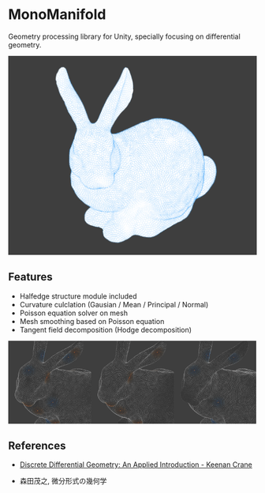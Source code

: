 # MonoManifold
Geometry processing library for Unity, specially focusing on differential geometry.

 <img src="Documents/bunny.png"/>

## Features
- Halfedge structure module included
- Curvature culclation (Gausian / Mean / Principal / Normal)
- Poisson equation solver on mesh
- Mesh smoothing based on Poisson equation
- Tangent field decomposition (Hodge decomposition)

<img src="Documents/decomp1.png" width="33.3%"/><img src="Documents/decomp2.png" width="33.3%"/><img src="Documents/decomp3.png" width="33.3%"/>


## References
- [Discrete Differential Geometry: An Applied Introduction - Keenan Crane](https://www.cs.cmu.edu/~kmcrane/Projects/DDG/)

- 森田茂之, 微分形式の幾何学
